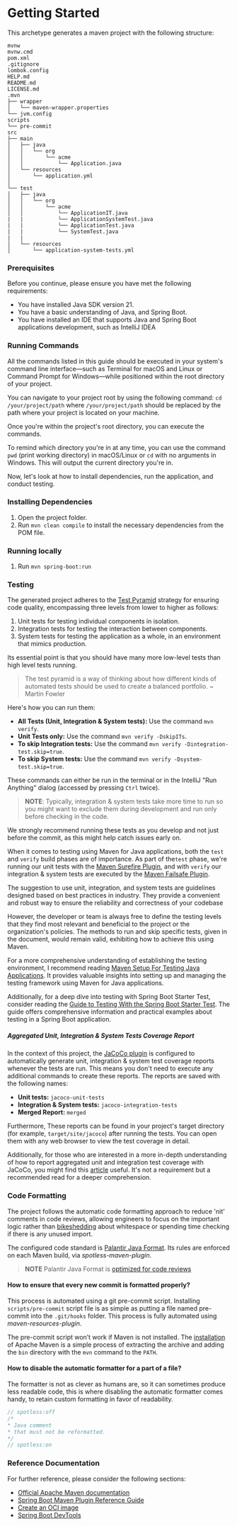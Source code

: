 # Getting Started

This archetype generates a maven project with the following structure:

```
mvnw
mvnw.cmd
pom.xml
.gitignore
lombok.config
HELP.md
README.md
LICENSE.md
.mvn
├── wrapper
│   └── maven-wrapper.properties
└── jvm.config
scripts
└── pre-commit
src
├── main
│   ├── java
│   │   └── org
│   │       └── acme
│   │           └── Application.java
│   └── resources
│       └── application.yml
│       
└── test
│   ├── java
│   │   └── org
│   │       └── acme
│   │           └── ApplicationIT.java
|   |           └── ApplicationSystemTest.java
|   |           └── ApplicationTest.java
|   |           └── SystemTest.java
|   |
│   └── resources
│       └── application-system-tests.yml
```

### Prerequisites

Before you continue, please ensure you have met the following requirements:

- You have installed Java SDK version 21.
- You have a basic understanding of Java, and Spring Boot.
- You have installed an IDE that supports Java and Spring Boot applications development, such as IntelliJ IDEA

### Running Commands

All the commands listed in this guide should be executed in your system's command line interface—such as Terminal for
macOS and Linux or Command Prompt for Windows—while positioned within the root directory of your project.

You can navigate to your project root by using the following command:
`cd /your/project/path`
where `/your/project/path` should be replaced by the path where your project is located on your machine.

Once you're within the project's root directory, you can execute the commands.

To remind which directory you're in at any time, you can use the command `pwd` (print working directory) in macOS/Linux
or `cd` with no arguments in Windows. This will output the current directory you're in.

Now, let's look at how to install dependencies, run the application, and conduct testing.

### Installing Dependencies

1. Open the project folder.
2. Run `mvn clean compile` to install the necessary dependencies from the POM file.

### Running locally

1. Run `mvn spring-boot:run`

### Testing

The generated project adheres to the [Test Pyramid](https://martinfowler.com/bliki/TestPyramid.html) strategy for ensuring
code quality, encompassing three levels from lower to higher as follows:

1. Unit tests for testing individual components in isolation.
2. Integration tests for testing the interaction between components.
3. System tests for testing the application as a whole, in an environment that mimics production.

Its essential point is that you should have many more low-level tests than high level tests running.

> The test pyramid is a way of thinking about how different kinds of automated tests should be used to create a balanced
> portfolio.
> ~ Martin Fowler

Here's how you can run them:

- **All Tests (Unit, Integration & System tests):** Use the command `mvn verify`.
- **Unit Tests only:** Use the command `mvn verify -DskipITs`.
- **To skip Integration tests:** Use the command `mvn verify -Dintegration-test.skip=true`.
- **To skip System tests:** Use the command `mvn verify -Dsystem-test.skip=true`.

These commands can either be run in the terminal or in the IntelliJ "Run Anything" dialog (accessed by pressing `Ctrl` twice).

>**NOTE**:
> Typically, integration & system tests take more time to run so you might want to exclude them during development and
> run only before checking in the code.

We strongly recommend running these tests as you develop and not just before the commit, as this might help catch issues
early on.

When it comes to testing using Maven for Java applications, both the `test` and `verify` build phases are of importance. 
As part of the`test` phase, we're running our unit tests with the [Maven Surefire Plugin](https://maven.apache.org/surefire/maven-surefire-plugin/),
and with `verify` our integration & system tests are executed by the [Maven Failsafe Plugin](https://maven.apache.org/surefire/maven-failsafe-plugin/index.html).

The suggestion to use unit, integration, and system tests are guidelines designed based on best practices in industry.
They provide a convenient and robust way to ensure the reliability and correctness of your codebase

However, the developer or team is always free to define the testing levels that they find most relevant and beneficial
to the project or the organization's policies. The methods to run and skip specific tests, given in the document, would
remain valid, exhibiting how to achieve this using Maven.

For a more comprehensive understanding of establishing the testing environment, I recommend reading
[Maven Setup For Testing Java Applications](https://rieckpil.de/maven-setup-for-testing-java-applications/). It provides
valuable insights into setting up and managing the testing framework using Maven for Java applications.

Additionally, for a deep dive into testing with Spring Boot Starter Test, consider reading the
[Guide to Testing With the Spring Boot Starter Test](https://rieckpil.de/guide-to-testing-with-spring-boot-starter-test). 
The guide offers comprehensive information and practical examples about testing in a Spring Boot application.

##### Aggregated Unit, Integration & System Tests Coverage Report

In the context of this project, the [JaCoCo plugin](https://www.jacoco.org/jacoco/trunk/doc/maven.html) is configured to
automatically generate unit, integration & system test coverage reports whenever the tests are run. This means you don't
need to execute any additional commands to create these reports. The reports are saved with the following names:

- **Unit tests:** `jacoco-unit-tests`
- **Integration & System tests:** `jacoco-integration-tests`
- **Merged Report:** `merged`

Furthermore, These reports can be found in your project's target directory (for example, `target/site/jacoco`) after
running the tests. You can open them with any web browser to view the test coverage in detail.

Additionally, for those who are interested in a more in-depth understanding of how to report aggregated unit and integration
test coverage with JaCoCo, you might find this [article](https://natritmeyer.com/howto/reporting-aggregated-unit-and-integration-test-coverage-with-jacoco/)
useful. It's not a requirement but a recommended read for a deeper comprehension.

### Code Formatting

The project follows the automatic code formatting approach to reduce 'nit' comments in code reviews, allowing engineers to
focus on the important logic rather than  [bikeshedding](https://en.wiktionary.org/wiki/bikeshedding) about whitespace
or spending time checking if there is any unused import.

The configured code standard is [Palantir Java Format](https://github.com/palantir/palantir-java-format). Its rules are
enforced on each Maven build, via _spotless-maven-plugin_.

>**NOTE**
> Palantir Java Format is  [optimized for code reviews](https://github.com/palantir/palantir-java-format#optimised-for-code-review)

#### How to ensure that every new commit is formatted properly?

This process is automated using a git pre-commit script. Installing `scripts/pre-commit` script file is as simple as putting
a file named pre-commit into the `.git/hooks` folder. This process is fully automated using _maven-resources-plugin_.

The pre-commit script won’t work if Maven is not installed. The [installation](https://maven.apache.org/install.html)
of Apache Maven is a simple process of extracting the archive and adding the `bin` directory with the `mvn` command to
the `PATH`.

#### How to disable the automatic formatter for a part of a file?

The formatter is not as clever as humans are, so it can sometimes produce less readable code, this is where disabling
the automatic formatter comes handy, to retain custom formatting in favor of readability.

```java
// spotless:off
/*
* Java comment
* that must not be reformatted.
*/
// spotless:on
```

### Reference Documentation

For further reference, please consider the following sections:

* [Official Apache Maven documentation](https://maven.apache.org/guides/index.html)
* [Spring Boot Maven Plugin Reference Guide](https://docs.spring.io/spring-boot/docs/3.2.5/maven-plugin/reference/html/)
* [Create an OCI image](https://docs.spring.io/spring-boot/docs/3.2.5/maven-plugin/reference/html/#build-image)
* [Spring Boot DevTools](https://docs.spring.io/spring-boot/docs/3.2.5/reference/htmlsingle/index.html#using.devtools)